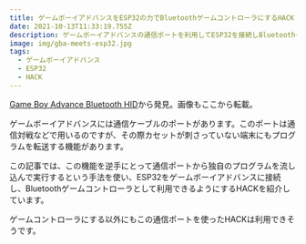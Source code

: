```yaml
---
title: ゲームボーイアドバンスをESP32の力でBluetoothゲームコントローラにするHACK
date: 2021-10-13T11:33:19.755Z
description: ゲームボーイアドバンスの通信ポートを利用してESP32を接続しBluetoothゲームコントローラとして利用するHACKを紹介します。
image: img/gba-meets-esp32.jpg
tags:
  - ゲームボーイアドバンス
  - ESP32
  - HACK
---
```

[Game Boy Advance Bluetooth HID](https://hackaday.io/project/166654-game-boy-advance-bluetooth-hid)から発見。画像もここから転載。

ゲームボーイアドバンスには通信ケーブルのポートがあります。このポートは通信対戦などで用いるのですが、その際カセットが刺さっていない端末にもプログラムを転送する機能があります。

この記事では、この機能を逆手にとって通信ポートから独自のプログラムを流し込んで実行するという手法を使い、ESP32をゲームボーイアドバンスに接続し、Bluetoothゲームコントローラとして利用できるようにするHACKを紹介しています。

ゲームコントローラにする以外にもこの通信ポートを使ったHACKは利用できそうです。